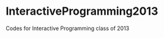 InteractiveProgramming2013
==========================

Codes for Interactive Programming class of 2013